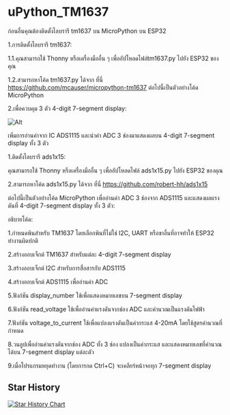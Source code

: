 # uPython_TM1637

ก่อนอื่นคุณต้องติดตั้งไลบรารี tm1637 บน MicroPython บน ESP32

1.การติดตั้งไลบรารี tm1637:

1.1.คุณสามารถใช้ Thonny หรือเครื่องมืออื่น ๆ เพื่ออัปโหลดไฟล์tm1637.py ไปยัง ESP32 ของคุณ

1.2.สามารถหาโค้ด tm1637.py ได้จาก ที่นี่ https://github.com/mcauser/micropython-tm1637 ต่อไปนี้เป็นตัวอย่างโค้ด MicroPython

2.เพื่อควบคุม 3 ตัว 4-digit 7-segment display:

![Alt](https://repobeats.axiom.co/api/embed/f0d36e5660126b9dca48f5a745191bbcfd1be3dc.svg "Repobeats analytics image")

เพิ่มการอ่านค่าจาก IC ADS1115 และนำค่า ADC 3 ช่องมาแสดงผลบน 4-digit 7-segment display ทั้ง 3 ตัว

1.ติดตั้งไลบรารี ads1x15:

คุณสามารถใช้ Thonny หรือเครื่องมืออื่น ๆ เพื่ออัปโหลดไฟล์ ads1x15.py ไปยัง ESP32 ของคุณ

2.สามารถหาโค้ด ads1x15.py ได้จาก ที่นี่ https://github.com/robert-hh/ads1x15

ต่อไปนี้เป็นตัวอย่างโค้ด MicroPython เพื่ออ่านค่า ADC 3 ช่องจาก ADS1115 และแสดงผลแรงดันที่ 4-digit 7-segment display ทั้ง 3 ตัว:

อธิบายโค้ด:

1.กำหนดพินสำหรับ TM1637 โดยเลือกพินที่ไม่ใช่ I2C, UART หรือขาอื่นที่อาจทำให้ ESP32 ทำงานผิดปกติ

2.สร้างออบเจ็กต์ TM1637 สำหรับแต่ละ 4-digit 7-segment display

3.สร้างออบเจ็กต์ I2C สำหรับการสื่อสารกับ ADS1115

4.สร้างออบเจ็กต์ ADS1115 เพื่ออ่านค่า ADC

5.ฟังก์ชัน display_number ใช้เพื่อแสดงหมายเลขบน 7-segment display

6.ฟังก์ชัน read_voltage ใช้เพื่ออ่านค่าแรงดันจากช่อง ADC และคำนวณเป็นแรงดันไฟฟ้า

7.ฟังก์ชัน voltage_to_current ใช้เพื่อแปลงแรงดันเป็นค่ากระแส 4-20mA โดยใช้สูตรคำนวณที่กำหนด

8.วนลูปเพื่ออ่านค่าแรงดันจากช่อง ADC ทั้ง 3 ช่อง แปลงเป็นค่ากระแส และแสดงหมายเลขที่คำนวณได้บน 7-segment display แต่ละตัว

9.เมื่อโปรแกรมหยุดทำงาน (โดยการกด Ctrl+C) จะเคลียร์หน้าจอทุก 7-segment display

## Star History

[![Star History Chart](https://api.star-history.com/svg?repos=xzenzzapcb/uPython_TM1637&type=Date)](https://star-history.com/#xzenzzapcb/uPython_TM1637&Date)